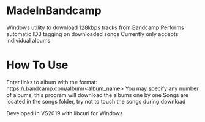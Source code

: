 # MadeInBandcamp
Windows utility to download 128kbps tracks from Bandcamp
Performs automatic ID3 tagging on downloaded songs
Currently only accepts individual albums

# How To Use
Enter links to album with the format:
https://<artist>.bandcamp.com/album/<album_name>
You may specify any number of albums, this program will download the albums one by one
Songs are located in the songs folder, try not to touch the songs during download
  
Developed in VS2019 with libcurl for Windows
